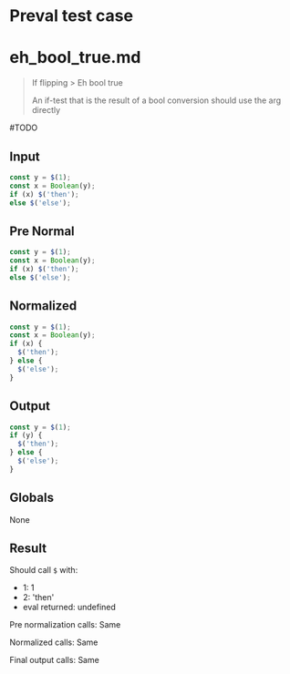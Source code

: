 # Preval test case

# eh_bool_true.md

> If flipping > Eh bool true
>
> An if-test that is the result of a bool conversion should use the arg directly

#TODO

## Input

`````js filename=intro
const y = $(1);
const x = Boolean(y);
if (x) $('then');
else $('else');
`````

## Pre Normal

`````js filename=intro
const y = $(1);
const x = Boolean(y);
if (x) $('then');
else $('else');
`````

## Normalized

`````js filename=intro
const y = $(1);
const x = Boolean(y);
if (x) {
  $('then');
} else {
  $('else');
}
`````

## Output

`````js filename=intro
const y = $(1);
if (y) {
  $('then');
} else {
  $('else');
}
`````

## Globals

None

## Result

Should call `$` with:
 - 1: 1
 - 2: 'then'
 - eval returned: undefined

Pre normalization calls: Same

Normalized calls: Same

Final output calls: Same
